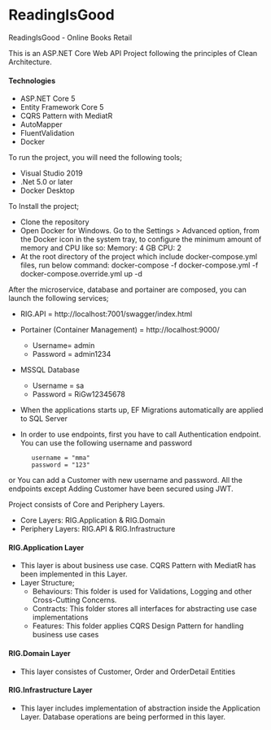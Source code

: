# ReadingIsGood
ReadingIsGood - Online Books Retail

This is an ASP.NET Core Web API Project  following the principles of Clean Architecture. 

#### Technologies 
- ASP.NET Core 5
- Entity Framework Core 5
- CQRS Pattern with MediatR
- AutoMapper
- FluentValidation
- Docker

To run the project, you will need the following tools;
- Visual Studio 2019
- .Net 5.0 or later
- Docker Desktop

To Install the project;
- Clone the repository
- Open Docker for Windows. Go to the Settings > Advanced option, from the Docker icon in the system tray, to configure the minimum amount of memory and CPU like so:
Memory: 4 GB
CPU: 2
- At the root directory of the project which include docker-compose.yml files, run below command:
docker-compose -f docker-compose.yml -f docker-compose.override.yml up -d

After the microservice, database and portainer are composed, you can launch the following services;

- RIG.API = http://localhost:7001/swagger/index.html
- Portainer (Container Management) = http://localhost:9000/
	- Username= admin
	- Password = admin1234
- MSSQL Database
	- Username = sa
	- Password = RiGw12345678

- When the applications starts up, EF Migrations automatically are applied to SQL Server
- In order to use endpoints, first you have to call Authentication endpoint.
You can use the following username and password

		 username = "mma"
		 password = "123"
or
You can add a Customer with new username and password. All the endpoints except Adding Customer have been secured using JWT.


Project consists of Core and Periphery Layers. 
- Core Layers: RIG.Application & RIG.Domain
- Periphery Layers: RIG.API & RIG.Infrastructure

#### RIG.Application Layer
- This layer is about business use case. CQRS Pattern with MediatR has been implemented in this Layer.
- Layer Structure;
	- Behaviours: This folder is used for Validations, Logging and other Cross-Cutting Concerns.
	- Contracts: This folder stores all interfaces for abstracting use case implementations
	- Features: This folder applies  CQRS Design Pattern for handling business use cases


#### RIG.Domain Layer
- This layer consistes of Customer, Order and OrderDetail Entities

#### RIG.Infrastructure Layer
- This layer includes implementation of abstraction inside the Application Layer. Database operations are being performed in this layer.




